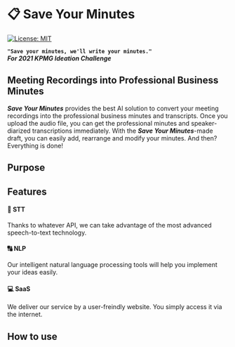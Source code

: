 # :clipboard: Save Your Minutes

[![License: MIT](https://img.shields.io/badge/License-MIT-yellow.svg)](https://opensource.org/licenses/MIT)

**`"Save your minutes, we'll write your minutes."`**   
***For 2021 KPMG Ideation Challenge***   

## Meeting Recordings into Professional Business Minutes
***Save Your Minutes*** provides the best AI solution to convert your meeting recordings into the professional business minutes and transcripts. Once you upload the audio file, you can get the professional minutes and speaker-diarized transcriptions immediately. With the ***Save Your Minutes***-made draft, you can easily add, rearrange and modify your minutes. And then? Everything is done!

## Purpose

## Features
#### :microphone: STT
Thanks to whatever API, we can take advantage of the most advanced speech-to-text technology.

#### :capital_abcd: NLP
Our intelligent natural language processing tools will help you implement your ideas easily.

#### :computer: SaaS
We deliver our service by a user-freindly website. You simply access it via the internet.

## How to use
